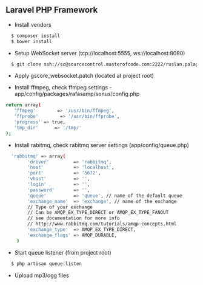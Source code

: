 ## Laravel PHP Framework

* Install vendors
```sh
  $ composer install
  $ bower install
```
* Setup WebSocket server (tcp://localhost:5555, ws://localhost:8080)

```sh
  $ git clone ssh://sc@sourcecontrol.masterofcode.com:2222/ruslan.palagin/gscore_websocket.git
```

* Apply gscore_websocket.patch (located at project root)

* Install ffmpeg, check ffmpeg settings - app/config/packages/rafasamp/sonus/config.php
```sh
return array(
   'ffmpeg'		   => '/usr/bin/ffmpeg',
   'ffprobe'        => '/usr/bin/ffprobe',
   'progress' => true,
   'tmp_dir'      => '/tmp/'
);
```

* Install rabitmq, check rabitmq server settings (app/config/queue.php)
```sh
  'rabbitmq' => array(
        'driver'         => 'rabbitmq',
        'host'           => 'localhost',
        'port'           => '5672',
        'vhost'          => '',
        'login'          => '',
        'password'       => '',
        'queue'          => 'queue', // name of the default queue
        'exchange_name'  => 'exchange', // name of the exchange
        // Type of your exchange
        // Can be AMQP_EX_TYPE_DIRECT or AMQP_EX_TYPE_FANOUT
        // see documentation for more info
        // http://www.rabbitmq.com/tutorials/amqp-concepts.html
        'exchange_type'  => AMQP_EX_TYPE_DIRECT,
        'exchange_flags' => AMQP_DURABLE,
    )
```
* Start queue listener (from project root)
```sh
  $ php artisan queue:listen
```

* Upload mp3/ogg files